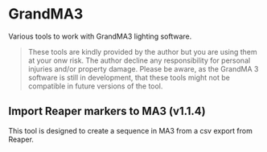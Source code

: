 # GrandMA3

Various tools to work with GrandMA3 lighting software.

> These tools are kindly provided by the author but you are using them at your onw risk. The author decline any responsibility for personal injuries and/or property damage. Please be aware, as the GrandMA 3 software is still in development, that these tools might not be compatible in future versions of the tool.

## Import Reaper markers to MA3 (v1.1.4)

This tool is designed to create a sequence in MA3 from a csv export from Reaper.
